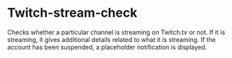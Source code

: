 # Twitch-stream-check


Checks whether a particular channel is streaming on Twitch.tv or not. If it is streaming, it gives additional details related to what it is streaming. If the account has been suspended, a placeholder notification is displayed.
